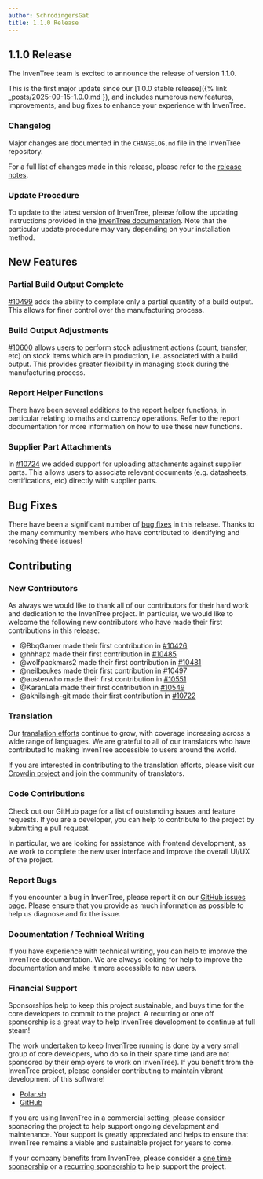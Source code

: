 ```yaml
---
author: SchrodingersGat
title: 1.1.0 Release
---
```


## 1.1.0 Release

The InvenTree team is excited to announce the release of version 1.1.0.

This is the first major update since our [1.0.0 stable release]({% link _posts/2025-09-15-1.0.0.md }), and includes numerous new features, improvements, and bug fixes to enhance your experience with InvenTree.

### Changelog

Major changes are documented in the `CHANGELOG.md` file in the InvenTree repository.

For a full list of changes made in this release, please refer to the [release notes](https://github.com/inventree/InvenTree/releases/tag/1.1.0).

### Update Procedure

To update to the latest version of InvenTree, please follow the updating instructions provided in the [InvenTree documentation](https://docs.inventree.org). Note that the particular update procedure may vary depending on your installation method.

## New Features

### Partial Build Output Complete

[#10499](https://github.com/inventree/InvenTree/pull/10499) adds the ability to complete only a partial quantity of a build output. This allows for finer control over the manufacturing process.

### Build Output Adjustments

[#10600](https://github.com/inventree/InvenTree/pull/10600) allows users to perform stock adjustment actions (count, transfer, etc) on stock items which are in production, i.e. associated with a build output. This provides greater flexibility in managing stock during the manufacturing process.

### Report Helper Functions

There have been several additions to the report helper functions, in particular relating to maths and currency operations. Refer to the report documentation for more information on how to use these new functions.

### Supplier Part Attachments

In [#10724](https://github.com/inventree/InvenTree/pull/10724) we added support for uploading attachments against supplier parts. This allows users to associate relevant documents (e.g. datasheets, certifications, etc) directly with supplier parts.

## Bug Fixes

There have been a significant number of [bug fixes](https://github.com/inventree/InvenTree/pulls?q=is%3Apr%20label%3Abug%20is%3Aclosed%20milestone%3A1.1.0) in this release. Thanks to the many community members who have contributed to identifying and resolving these issues!

## Contributing

### New Contributors

As always we would like to thank all of our contributors for their hard work and dedication to the InvenTree project. In particular, we would like to welcome the following new contributors who have made their first contributions in this release:

- @BbqGamer made their first contribution in [#10426](https://github.com/inventree/InvenTree/pull/10426)
- @hhhapz made their first contribution in [#10485](https://github.com/inventree/InvenTree/pull/10485)
- @wolfpackmars2 made their first contribution in [#10481](https://github.com/inventree/InvenTree/pull/10481)
- @neilbeukes made their first contribution in [#10497](https://github.com/inventree/InvenTree/pull/10497)
- @austenwho made their first contribution in [#10551](https://github.com/inventree/InvenTree/pull/10551)
- @KaranLala made their first contribution in [#10549](https://github.com/inventree/InvenTree/pull/10549)
- @akhilsingh-git made their first contribution in [#10722](https://github.com/inventree/InvenTree/pull/10722)

### Translation

Our [translation efforts](https://crowdin.com/project/inventree) continue to grow, with coverage increasing across a wide range of languages. We are grateful to all of our translators who have contributed to making InvenTree accessible to users around the world.

If you are interested in contributing to the translation efforts, please visit our [Crowdin project](https://crowdin.com/project/inventree) and join the community of translators.

### Code Contributions

Check out our GitHub page for a list of outstanding issues and feature requests. If you are a developer, you can help to contribute to the project by submitting a pull request.

In particular, we are looking for assistance with frontend development, as we work to complete the new user interface and improve the overall UI/UX of the project.

### Report Bugs

If you encounter a bug in InvenTree, please report it on our [GitHub issues page](https://github.com/inventree/inventree/issues). Please ensure that you provide as much information as possible to help us diagnose and fix the issue.

### Documentation / Technical Writing

If you have experience with technical writing, you can help to improve the InvenTree documentation. We are always looking for help to improve the documentation and make it more accessible to new users.

### Financial Support

Sponsorships help to keep this project sustainable, and buys time for the core developers to commit to the project. A recurring or one off sponsorship is a great way to help InvenTree development to continue at full steam!

The work undertaken to keep InvenTree running is done by a very small group of core developers, who do so in their spare time (and are not sponsored by their employers to work on InvenTree). If you benefit from the InvenTree project, please consider contributing to maintain vibrant development of this software!

- [Polar.sh](https://polar.sh/inventree)
- [GitHub](https://github.com/sponsors/inventree)

If you are using InvenTree in a commercial setting, please consider sponsoring the project to help support ongoing development and maintenance. Your support is greatly appreciated and helps to ensure that InvenTree remains a viable and sustainable project for years to come.

If your company benefits from InvenTree, please consider a [one time sponsorship](https://buy.polar.sh/polar_cl_d7lPAgS9jnW8NDOSWATqdz2gs3wUD1x5M5o7C2rPoAL) or a [recurring sponsorship](https://buy.polar.sh/polar_cl_UlGc3bUjwB7Vx89dhAY2iF3kUIVFBJC5mJyow4NlJa6) to help support the project.


